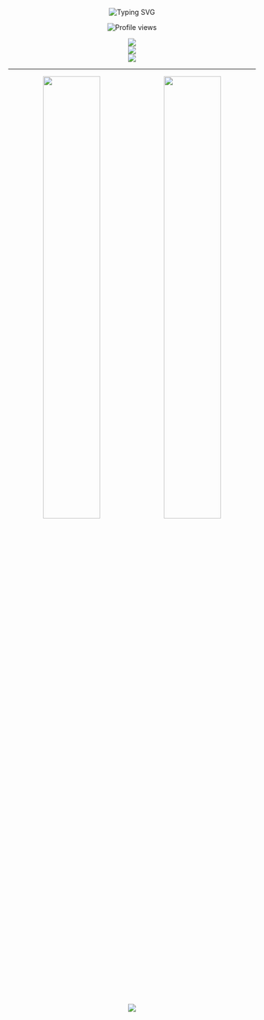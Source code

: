 
<!-- Profile Header -->
<p align="center">
  <img src="https://readme-typing-svg.demolab.com?font=Fira+Code&size=24&pause=1000&color=7DCFFF&center=true&vCenter=true&width=435&lines=Hey+there%2C+I'm+Cas.;AI+Enthusiast;Welcome+to+my+GitHub+space." alt="Typing SVG" />
</p>

<p align="center"> <img src="https://komarev.com/ghpvc/?username=Cas-Romero&style=flat-square&color=7dcfff" alt="Profile views"/> </p> 

<p align="center">
  <a href="https://skillicons.dev">
    <img src="https://skillicons.dev/icons?i=visualstudio,vscode" /><br>
    <img src="https://skillicons.dev/icons?i=linux,py,java,mysql" /><br>
    <img src="https://skillicons.dev/icons?i=js,html,css,cpp" />
  </a>
</p>

---

<p align="center"> <img src="https://github-readme-stats.vercel.app/api?username=Cas-Romero&show_icons=true&hide_border=true&bg_color=0d1117&title_color=7DCFFF&text_color=94A3B8&icon_color=7DCFFF" width="48%" /> <img src="https://github-readme-streak-stats.herokuapp.com/?user=Cas-Romero&hide_border=true&background=0D1117&stroke=7DCFFF&ring=7DCFFF&fire=7DCFFF&currStreakLabel=7DCFFF" width="48%" /> </p>

<p align="center"> <img src="https://github-readme-activity-graph.vercel.app/graph?username=Cas-Romero&bg_color=0d1117&color=7DCFFF&line=7DCFFF&point=38BDF8&days=20&area=true&hide_title=true&hide_border=true" /> </p>
